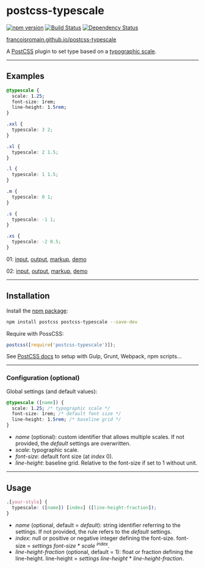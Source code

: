 # postcss-typescale

[![npm version][npm-img]][npm] [![Build Status][ci-img]][ci] [![Dependency Status][dep-img]][dep]

[francoisromain.github.io/postcss-typescale][github.io]

A [PostCSS] plugin to set type based on a [typographic scale](http://type-scale.com).

[github.io]: http://francoisromain.github.io/postcss-typescale
[postcss]: https://github.com/postcss/postcss
[ci-img]: https://travis-ci.org/francoisromain/postcss-typescale.svg
[ci]: https://travis-ci.org/francoisromain/postcss-typescale
[npm-img]: https://badge.fury.io/js/postcss-typescale.svg
[npm]: https://badge.fury.io/js/postcss-typescale
[dep-img]: https://david-dm.org/francoisromain/postcss-typescale.svg
[dep]: https://david-dm.org/francoisromain/postcss-typescale

---

## Examples

```css
@typescale {
  scale: 1.25;
  font-size: 1rem;
  line-height: 1.5rem;
}

.xxl {
  typescale: 3 2;
}

.xl {
  typescale: 2 1.5;
}

.l {
  typescale: 1 1.5;
}

.m {
  typescale: 0 1;
}

.s {
  typescale: -1 1;
}

.xs {
  typescale: -2 0.5;
}
```

01: [input](https://github.com/francoisromain/postcss-typescale/blob/gh-pages/test/src/01.css), [output](https://github.com/francoisromain/postcss-typescale/blob/gh-pages/test/dist/01.css), [markup](https://github.com/francoisromain/postcss-typescale/blob/gh-pages/test/01.html), [demo](https://francoisromain.github.io/postcss-typescale/test/01.html)

02: [input](https://github.com/francoisromain/postcss-typescale/blob/gh-pages/test/src/02.css), [output](https://github.com/francoisromain/postcss-typescale/blob/gh-pages/test/dist/02.css), [markup](https://github.com/francoisromain/postcss-typescale/blob/gh-pages/test/02.html), [demo](https://francoisromain.github.io/postcss-typescale/test/02.html)

---

## Installation

Install the [npm package](https://www.npmjs.com/package/postcss-typescale):

```bash
npm install postcss postcss-typescale --save-dev
```

Require with PossCSS:

```js
postcss([require('postcss-typescale')]);
```

See [PostCSS docs](https://github.com/postcss/postcss#usage) to setup with Gulp, Grunt, Webpack, npm scripts…

---

### Configuration (optional)

Global settings (and default values):

```css
@typescale ([name]) {
  scale: 1.25; /* typographic scale */
  font-size: 1rem; /* default font size */
  line-height: 1.5rem; /* baseline grid */
}
```

- _name_ (optional): custom identifier that allows multiple scales. If not provided, the _default_ settings are overwritten.
- _scale_: typographic scale.
- _font-size_: default font size (at _index_ 0).
- _line-height_: baseline grid. Relative to the font-size if set to 1 without unit.

---

## Usage

```css
.[your-style] {
  typescale: ([name]) [index] ([line-height-fraction]);
}
```

- _name_ (optional, default = _default_): string identifier referring to the settings. If not provided, the rule refers to the _default_ settings.
- _index_: null or positive or negative integer defining the font-size. font-size = _settings font-size_ \* _scale_ <sup>_index_</sup>.
- _line-height-fraction_ (optional, default = 1): float or fraction defining the line-height. line-height = _settings line-height_ \* _line-height-fraction_.
